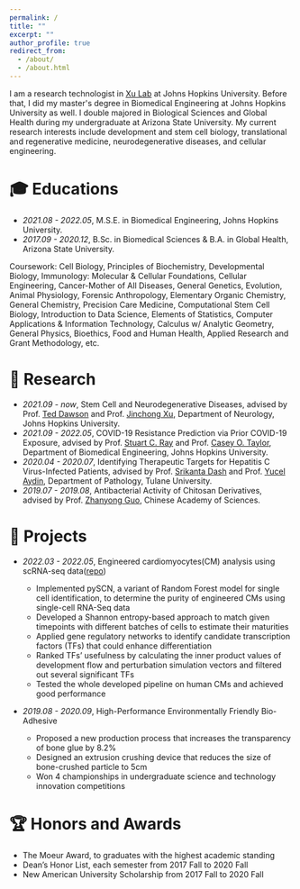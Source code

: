 ```yaml
---
permalink: /
title: ""
excerpt: ""
author_profile: true
redirect_from: 
  - /about/
  - /about.html
---
```


<!-- {% if site.google_scholar_stats_use_cdn %}
{% assign gsDataBaseUrl = "https://cdn.jsdelivr.net/gh/" | append: site.repository | append: "@" %}
{% else %}
{% assign gsDataBaseUrl = "https://raw.githubusercontent.com/" | append: site.repository | append: "/" %}
{% endif %}
{% assign url = gsDataBaseUrl | append: "google-scholar-stats/gs_data_shieldsio.json" %}
 -->
<span class='anchor' id='about-me'></span>

I am a research technologist in [Xu Lab](https://www.google.com/url?sa=t&rct=j&q=&esrc=s&source=web&cd=&cad=rja&uact=8&ved=2ahUKEwjH3YHT-NT7AhWRFlkFHYZ1AxEQFnoECA8QAQ&url=https%3A%2F%2Fwww.thedawsonlab.org%2Fxu-lab&usg=AOvVaw3F6lBSVAg4-9sYeryqWfr5) at Johns Hopkins University. Before that, I did my master's degree in Biomedical Engineering at Johns Hopkins University as well. I double majored in Biological Sciences and Global Health during my undergraduate at Arizona State University. My current research interests include development and stem cell biology, translational and regenerative medicine, neurodegenerative diseases, and cellular engineering.
<!-- My research interest includes neural machine translation and computer vision. I have published more than 100 papers at the top international AI conferences with total <a href='https://scholar.google.com/citations?user=DhtAFkwAAAAJ'>google scholar citations <strong><span id='total_cit'>260000+</span></strong></a> (You can also use google scholar badge <a href='https://scholar.google.com/citations?user=DhtAFkwAAAAJ'><img src="https://img.shields.io/endpoint?url={{ url | url_encode }}&logo=Google%20Scholar&labelColor=f6f6f6&color=9cf&style=flat&label=citations"></a>). -->


<!-- # 🔥 News
- *2021.08*: &nbsp; . 
- *2021.06*: &nbsp; Graduated from Zhejiang University.  -->

<!-- # 📝 Publications 

<div class='paper-box'><div class='paper-box-image'><div><div class="badge">CVPR 2016</div><img src='images/500x300.png' alt="sym" width="100%"></div></div>
<div class='paper-box-text' markdown="1">

[Deep Residual Learning for Image Recognition](https://openaccess.thecvf.com/content_cvpr_2016/papers/He_Deep_Residual_Learning_CVPR_2016_paper.pdf)

**Kaiming He**, Xiangyu Zhang, Shaoqing Ren, Jian Sun

[**Project**](https://scholar.google.com/citations?view_op=view_citation&hl=zh-CN&user=DhtAFkwAAAAJ&citation_for_view=DhtAFkwAAAAJ:ALROH1vI_8AC) <strong><span class='show_paper_citations' data='DhtAFkwAAAAJ:ALROH1vI_8AC'></span></strong>
- Lorem ipsum dolor sit amet, consectetur adipiscing elit. Vivamus ornare aliquet ipsum, ac tempus justo dapibus sit amet. 
</div>
</div>

- [Lorem ipsum dolor sit amet, consectetur adipiscing elit. Vivamus ornare aliquet ipsum, ac tempus justo dapibus sit amet](https://github.com), A, B, C, **CVPR 2020** -->

# 🎓 Educations
- *2021.08 - 2022.05*, M.S.E. in Biomedical Engineering, Johns Hopkins University.  
- *2017.09 - 2020.12*, B.Sc. in Biomedical Sciences & B.A. in Global Health, Arizona State University.   

Coursework: Cell Biology, Principles of Biochemistry, Developmental Biology, Immunology: Molecular & Cellular Foundations, Cellular Engineering, Cancer-Mother of All Diseases, General Genetics, Evolution, Animal Physiology, Forensic Anthropology, Elementary Organic Chemistry, General Chemistry, Precision Care Medicine, Computational Stem Cell Biology, Introduction to Data Science, Elements of Statistics, Computer Applications & Information Technology, Calculus w/ Analytic Geometry, General Physics, Bioethics, Food and Human Health, Applied Research and Grant Methodology, etc.

# 🧬 Research
- *2021.09 - now*, Stem Cell and Neurodegenerative Diseases, advised by Prof. [Ted Dawson](https://www.hopkinsmedicine.org/profiles/details/ted-dawson) and Prof. [Jinchong Xu](https://www.hopkinsmedicine.org/profiles/details/jinchong-xu), Department of Neurology, Johns Hopkins University.
- *2021.09 - 2022.05*, COVID-19 Resistance Prediction via Prior COVID-19 Exposure, advised by Prof. [Stuart C. Ray](https://www.hopkinsmedicine.org/profiles/details/stuart-ray) and Prof. [Casey O. Taylor](https://www.hopkinsmedicine.org/profiles/details/casey-taylor), Department of Biomedical Engineering, Johns Hopkins University.
- *2020.04 - 2020.07*, Identifying Therapeutic Targets for Hepatitis C Virus-Infected Patients, advised by Prof. [Srikanta Dash](https://medicine.tulane.edu/departments/pathology-laboratory-medicine-tulane-cancer-center-debakey/faculty/srikanta-dash-phd) and Prof. [Yucel Aydin](https://scholar.google.com/citations?user=6WkZg4EAAAAJ&hl=en), Department of Pathology, Tulane University.
- *2019.07 - 2019.08*, Antibacterial Activity of Chitosan Derivatives, advised by Prof. [Zhanyong Guo](https://www.researchgate.net/profile/Zhanyong-Guo-2), Chinese Academy of Sciences.

# 🎨 Projects
- *2022.03 - 2022.05*, Engineered cardiomyocytes(CM) analysis using scRNA-seq data([repo](https://github.com/ychen739/Engineered-Cardiomyocytes-Analysis-Using-scRNA-Seq-Data))
    - Implemented pySCN, a variant of Random Forest model for single cell identification, to determine the purity of engineered CMs using single-cell RNA-Seq data
    - Developed a Shannon entropy-based approach to match given timepoints with different batches of cells to estimate their maturities
    - Applied gene regulatory networks to identify candidate transcription factors (TFs) that could enhance differentiation
    - Ranked TFs’ usefulness by calculating the inner product values of development flow and perturbation simulation vectors and filtered out several significant TFs
    - Tested the whole developed pipeline on human CMs and achieved good performance

- *2019.08 - 2020.09*, High-Performance Environmentally Friendly Bio-Adhesive  
    - Proposed a new production process that increases the transparency of bone glue by 8.2%
    - Designed an extrusion crushing device that reduces the size of bone-crushed particle to 5cm
    - Won 4 championships in undergraduate science and technology innovation competitions


 
<!-- # 🏢 Internships
- *2021.03*, Lorem ipsum dolor sit amet, consectetur adipiscing elit. Vivamus ornare aliquet ipsum, ac tempus justo dapibus sit amet.   -->

# 🏆 Honors and Awards
-	The Moeur Award, to graduates with the highest academic standing
-	Dean’s Honor List, each semester from 2017 Fall to 2020 Fall
-	New American University Scholarship from 2017 Fall to 2020 Fall

<!-- - *2021.09* Lorem ipsum dolor sit amet, consectetur adipiscing elit. Vivamus ornare aliquet ipsum, ac tempus justo dapibus sit amet. 
 -->
